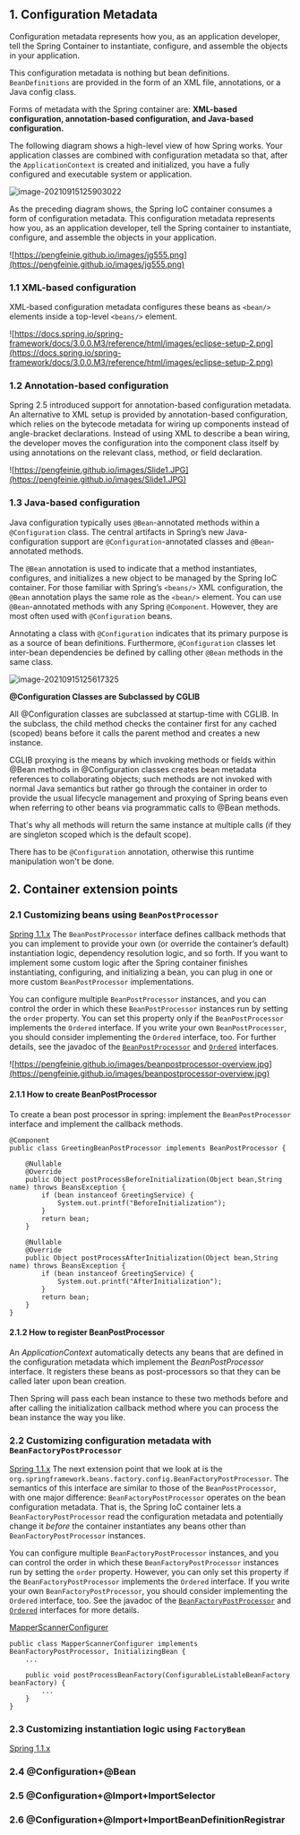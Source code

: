 

## 1. Configuration Metadata

Configuration metadata represents how you, as an application developer, tell the Spring Container to instantiate, configure, and assemble the objects in your application.

This configuration metadata is nothing but bean definitions. `BeanDefinitions` are provided in the form of an XML file, annotations, or a Java config class.

Forms of metadata with the Spring container are: **XML-based configuration, annotation-based configuration, and Java-based configuration.**

The following diagram shows a high-level view of how Spring works. Your application classes are combined with configuration metadata so that, after the `ApplicationContext` is created and initialized, you have a fully configured and executable system or application.

![image-20210915125903022](https://docs.spring.io/spring-framework/docs/5.2.x/spring-framework-reference/images/container-magic.png)

As the preceding diagram shows, the Spring IoC container consumes a form of configuration metadata. This configuration metadata represents how you, as an application developer, tell the Spring container to instantiate, configure, and assemble the objects in your application.

![https://pengfeinie.github.io/images/jg555.png](https://pengfeinie.github.io/images/jg555.png)

### 1.1 XML-based configuration

XML-based configuration metadata configures these beans as `<bean/>` elements inside a top-level `<beans/>` element.

![https://docs.spring.io/spring-framework/docs/3.0.0.M3/reference/html/images/eclipse-setup-2.png](https://docs.spring.io/spring-framework/docs/3.0.0.M3/reference/html/images/eclipse-setup-2.png)

### 1.2 Annotation-based configuration

Spring 2.5 introduced support for annotation-based configuration metadata. An alternative to XML setup is provided by annotation-based configuration, which relies on the bytecode metadata for wiring up components instead of angle-bracket declarations. Instead of using XML to describe a bean wiring, the developer moves the configuration into the component class itself by using annotations on the relevant class, method, or field declaration.

![https://pengfeinie.github.io/images/Slide1.JPG](https://pengfeinie.github.io/images/Slide1.JPG)

### 1.3 Java-based configuration

Java configuration typically uses `@Bean`-annotated methods within a `@Configuration` class. The central artifacts in Spring’s new Java-configuration support are `@Configuration`-annotated classes and `@Bean`-annotated methods.

The `@Bean` annotation is used to indicate that a method instantiates, configures, and initializes a new object to be managed by the Spring IoC container. For those familiar with Spring’s `<beans/>` XML configuration, the `@Bean` annotation plays the same role as the `<bean/>` element. You can use `@Bean`-annotated methods with any Spring `@Component`. However, they are most often used with `@Configuration` beans.

Annotating a class with `@Configuration` indicates that its primary purpose is as a source of bean definitions. Furthermore, `@Configuration` classes let inter-bean dependencies be defined by calling other `@Bean` methods in the same class. 

![image-20210915125617325](https://pengfeinie.github.io/images/image-20210915125617325.png)

**@Configuration Classes are Subclassed by CGLIB**

All @Configuration classes are subclassed at startup-time with CGLIB. In the subclass, the child method checks the container first for any cached (scoped) beans before it calls the parent method and creates a new instance.

 CGLIB proxying is the means by which invoking methods or fields within @Bean methods in @Configuration classes creates bean metadata references to collaborating objects; such methods are not invoked with normal Java semantics but rather go through the container in order to provide the usual lifecycle management and proxying of Spring beans even when referring to other beans via programmatic calls to @Bean methods.

That's why all methods will return the same instance at multiple calls (if they are singleton scoped which is the default scope).

There has to be `@Configuration` annotation, otherwise this runtime manipulation won't be done.

## 2. Container extension points

### 2.1 Customizing beans using `BeanPostProcessor`

[Spring 1.1.x](https://docs.spring.io/spring-framework/docs/1.1.x/reference/beans.html#beans-factory-customizing) The `BeanPostProcessor` interface defines callback methods that you can implement to provide your own (or override the container’s default) instantiation logic, dependency resolution logic, and so forth. If you want to implement some custom logic after the Spring container finishes instantiating, configuring, and initializing a bean, you can plug in one or more custom `BeanPostProcessor` implementations.

You can configure multiple `BeanPostProcessor` instances, and you can control the order in which these `BeanPostProcessor` instances run by setting the `order` property. You can set this property only if the `BeanPostProcessor` implements the `Ordered` interface. If you write your own `BeanPostProcessor`, you should consider implementing the `Ordered` interface, too. For further details, see the javadoc of the [`BeanPostProcessor`](https://docs.spring.io/spring-framework/docs/5.2.16.RELEASE/javadoc-api/org/springframework/beans/factory/config/BeanPostProcessor.html) and [`Ordered`](https://docs.spring.io/spring-framework/docs/5.2.16.RELEASE/javadoc-api/org/springframework/core/Ordered.html) interfaces. 

![https://pengfeinie.github.io/images/beanpostprocessor-overview.jpg](https://pengfeinie.github.io/images/beanpostprocessor-overview.jpg)

#### 2.1.1 How to create BeanPostProcessor

To create a bean post processor in spring: implement the `BeanPostProcessor` interface and implement the callback methods.

```
@Component
public class GreetingBeanPostProcessor implements BeanPostProcessor {

    @Nullable
    @Override
    public Object postProcessBeforeInitialization(Object bean,String name) throws BeansException {
        if (bean instanceof GreetingService) {
            System.out.printf("BeforeInitialization");
        }
        return bean;
    }

    @Nullable
    @Override
    public Object postProcessAfterInitialization(Object bean,String name) throws BeansException {
        if (bean instanceof GreetingService) {
            System.out.printf("AfterInitialization");
        }
        return bean;
    }
}
```

#### 2.1.2 How to register BeanPostProcessor

An *ApplicationContext* automatically detects any beans that are defined in the configuration metadata which implement the *BeanPostProcessor* interface. It registers these beans as post-processors so that they can be called later upon bean creation.

Then Spring will pass each bean instance to these two methods before and after calling the initialization callback method where you can process the bean instance the way you like.

### 2.2 Customizing configuration metadata with `BeanFactoryPostProcessor`

[Spring 1.1.x](https://docs.spring.io/spring-framework/docs/1.1.x/reference/beans.html#beans-factory-customizing)  The next extension point that we look at is the `org.springframework.beans.factory.config.BeanFactoryPostProcessor`. The semantics of this interface are similar to those of the `BeanPostProcessor`, with one major difference: `BeanFactoryPostProcessor` operates on the bean configuration metadata. That is, the Spring IoC container lets a `BeanFactoryPostProcessor` read the configuration metadata and potentially change it *before* the container instantiates any beans other than `BeanFactoryPostProcessor` instances.

You can configure multiple `BeanFactoryPostProcessor` instances, and you can control the order in which these `BeanFactoryPostProcessor` instances run by setting the `order` property. However, you can only set this property if the `BeanFactoryPostProcessor` implements the `Ordered` interface. If you write your own `BeanFactoryPostProcessor`, you should consider implementing the `Ordered` interface, too. See the javadoc of the [`BeanFactoryPostProcessor`](https://docs.spring.io/spring-framework/docs/5.2.16.RELEASE/javadoc-api/org/springframework/beans/factory/config/BeanFactoryPostProcessor.html) and [`Ordered`](https://docs.spring.io/spring-framework/docs/5.2.16.RELEASE/javadoc-api/org/springframework/core/Ordered.html) interfaces for more details.

[MapperScannerConfigurer](https://github.com/mybatis/spring/blob/1.2.x/src/main/java/org/mybatis/spring/mapper/MapperScannerConfigurer.java)

```
public class MapperScannerConfigurer implements BeanFactoryPostProcessor, InitializingBean {
    ...

    public void postProcessBeanFactory(ConfigurableListableBeanFactory beanFactory) {
        ...
    }
}
```

### 2.3 Customizing instantiation logic using `FactoryBean`

[Spring 1.1.x](https://docs.spring.io/spring-framework/docs/1.1.x/reference/beans.html#beans-factory-customizing) 

### 2.4 @Configuration+@Bean

### 2.5 @Configuration+@Import+ImportSelector

### 2.6 @Configuration+@Import+ImportBeanDefinitionRegistrar

